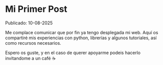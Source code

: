# Mi Primer Post

Publicado: 10-08-2025

Me complace comunicar que por fin ya tengo desplegada mi web. 
Aquí os compartiré mis experiencias con python, librerías y algunos tutoriales, así como recursos necesarios.

Espero os guste, y en el caso de querer apoyarme podeis hacerlo invitandome a un café ☕
